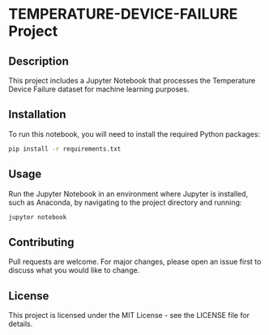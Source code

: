# TEMPERATURE-DEVICE-FAILURE Project

## Description
This project includes a Jupyter Notebook that processes the Temperature Device Failure dataset for machine learning purposes.

## Installation
To run this notebook, you will need to install the required Python packages:

```bash
pip install -r requirements.txt
```

## Usage
Run the Jupyter Notebook in an environment where Jupyter is installed, such as Anaconda, by navigating to the project directory and running:

```bash
jupyter notebook
```

## Contributing
Pull requests are welcome. For major changes, please open an issue first to discuss what you would like to change.

## License
This project is licensed under the MIT License - see the LICENSE file for details.
